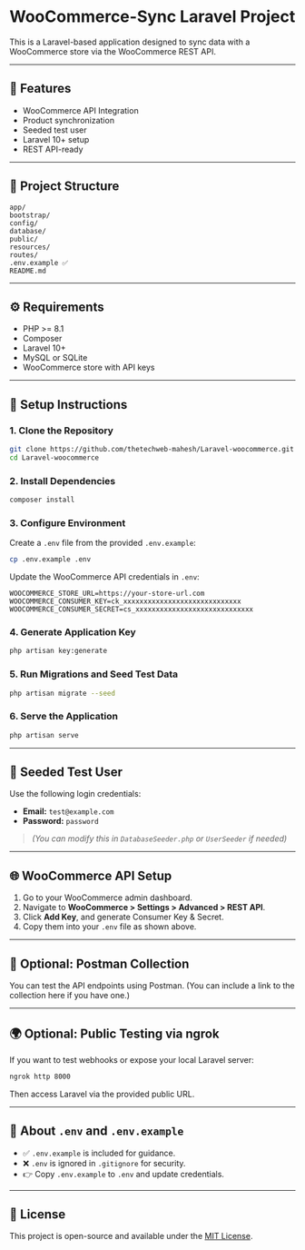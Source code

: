 # WooCommerce-Sync Laravel Project

This is a Laravel-based application designed to sync data with a WooCommerce store via the WooCommerce REST API.

---

## 🚀 Features

* WooCommerce API Integration
* Product synchronization
* Seeded test user
* Laravel 10+ setup
* REST API-ready

---

## 📁 Project Structure

```
app/
bootstrap/
config/
database/
public/
resources/
routes/
.env.example ✅
README.md
```

---

## ⚙️ Requirements

* PHP >= 8.1
* Composer
* Laravel 10+
* MySQL or SQLite
* WooCommerce store with API keys

---

## 💠 Setup Instructions

### 1. Clone the Repository

```bash
git clone https://github.com/thetechweb-mahesh/Laravel-woocommerce.git
cd Laravel-woocommerce
```

### 2. Install Dependencies

```bash
composer install
```

### 3. Configure Environment

Create a `.env` file from the provided `.env.example`:

```bash
cp .env.example .env
```

Update the WooCommerce API credentials in `.env`:

```env
WOOCOMMERCE_STORE_URL=https://your-store-url.com
WOOCOMMERCE_CONSUMER_KEY=ck_xxxxxxxxxxxxxxxxxxxxxxxxxxxxx
WOOCOMMERCE_CONSUMER_SECRET=cs_xxxxxxxxxxxxxxxxxxxxxxxxxxxxx
```

### 4. Generate Application Key

```bash
php artisan key:generate
```

### 5. Run Migrations and Seed Test Data

```bash
php artisan migrate --seed
```

### 6. Serve the Application

```bash
php artisan serve
```

---

## 👤 Seeded Test User

Use the following login credentials:

* **Email:** `test@example.com`
* **Password:** `password`

> *(You can modify this in `DatabaseSeeder.php` or `UserSeeder` if needed)*

---

## 🌐 WooCommerce API Setup

1. Go to your WooCommerce admin dashboard.
2. Navigate to **WooCommerce > Settings > Advanced > REST API**.
3. Click **Add Key**, and generate Consumer Key & Secret.
4. Copy them into your `.env` file as shown above.

---

## 🧪 Optional: Postman Collection

You can test the API endpoints using Postman. (You can include a link to the collection here if you have one.)

---

## 🌍 Optional: Public Testing via ngrok

If you want to test webhooks or expose your local Laravel server:

```bash
ngrok http 8000
```

Then access Laravel via the provided public URL.

---

## 📃 About `.env` and `.env.example`

* ✅ `.env.example` is included for guidance.
* ❌ `.env` is ignored in `.gitignore` for security.
* 👉 Copy `.env.example` to `.env` and update credentials.

---

## 📃 License

This project is open-source and available under the [MIT License](https://opensource.org/licenses/MIT).
